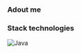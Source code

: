 ### Adout me
### Stack technologies
![Java](https://img.shields.io/badge/java-%23ED8B00.svg?style=for-the-badge&logo=openjdk&logoColor=white) 
